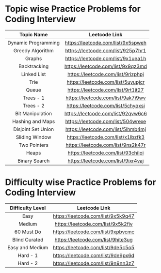 # Topic wise Practice Problems for Coding Interview

| Topic Name | Leetcode Link |
| :------: | :------: |
| Dynamic Programming | https://leetcode.com/list/9x5spweh |
| Greedy Algorithm | https://leetcode.com/list/925p7hr1 |
| Graphs | https://leetcode.com/list/9x1uea1h |
| Backtracking | https://leetcode.com/list/9x9qz3md |
| Linked List | https://leetcode.com/list/9rizphpj |
| Trie | https://leetcode.com/list/5uyupjcr |
| Queue | https://leetcode.com/list/9rt1jt27 |
| Trees - 1 | https://leetcode.com/list/9ak7i9wv |
| Trees - 2 | https://leetcode.com/list/5chyqxsi |
| Bit Manipulation | https://leetcode.com/list/92qvw6c6 |
| Hashing and Maps | https://leetcode.com/list/504wrexe |
| Disjoint Set Union | https://leetcode.com/list/5lhmb4mj |
| Sliding Window | https://leetcode.com/list/x1lbzfk3 |
| Two Pointers | https://leetcode.com/list/9ns2k47r |
| Heaps | https://leetcode.com/list/93chilpi |
| Binary Search | https://leetcode.com/list/9ixr4vaj |


# Difficulty wise Practice Problems for Coding Interview

| Difficulty Level | Leetcode Link |
| :------: | :------: |
| Easy | https://leetcode.com/list/9x5k9q47 |
| Medium | https://leetcode.com/list/9x5k2fiv |
| 60 Must Do | https://leetcode.com/list/9xpbvcmc |
| Blind Curated | https://leetcode.com/list/9hite3ug |
| Easy and Medium | https://leetcode.com/list/9de5c5o5 |
| Hard - 1 | https://leetcode.com/list/9de9px6d |
| Hard - 2 | https://leetcode.com/list/9n9nn3z7 |
